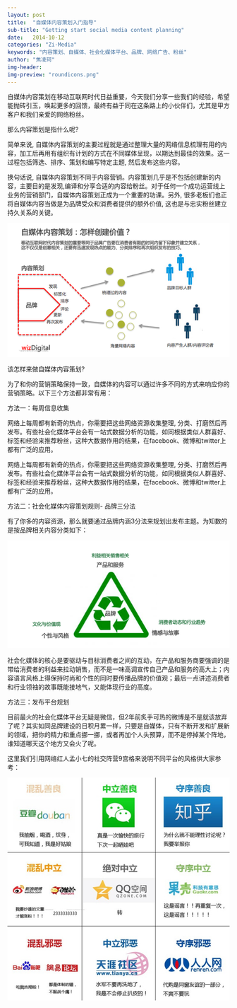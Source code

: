 ```yaml
---
layout: post
title:  "自媒体内容策划入门指导"
sub-title: "Getting start social media content planning"
date:   2014-10-12
categories: "Zi-Media"
keywords: "内容策划、自媒体、社会化媒体平台、品牌、网络广告、粉丝"
author: "焦凌珂"
img-header: 
img-preview: "roundicons.png"
---
```


自媒体内容策划在移动互联网时代日益重要，今天我们分享一些我们的经验，希望能抛砖引玉，唤起更多的回馈，最终有益于同在这条路上的小伙伴们，尤其是甲方客户和我们亲爱的网络粉丝。

那么内容策划是指什么呢?

简单来说, 自媒体内容策划的主要过程就是通过整理大量的网络信息梳理有用的内容，加工后再用有组织有计划的方式在不同媒体呈现，以期达到最佳的效果。这一过程包括筛选、排序、策划和编写特定主题, 然后发布这些内容。

换句话说, 自媒体内容策划不同于内容营销。内容策划几乎是不包括创建新的内容，主要目的是发现,编译和分享合适的内容给粉丝。对于任何一个成功运营线上业务的营销部门，自媒体内容策划正成为一个重要的功课。另外, 很多老板们也正将自媒体内容当做是为品牌受众和消费者提供的额外价值, 这也是与忠实粉丝建立持久关系的关键。

![](/img/posts/zi-media-content-creative-1.png)

该怎样来做自媒体内容策划?

为了和你的营销策略保持一致，自媒体的内容可以通过许多不同的方式来响应你的营销策略。以下三个方法都非常有用：

方法一：每周信息收集

网络上每周都有新奇的热点，你需要把这些网络资源收集整理, 分类、打磨然后再发布。有些社会化媒体平台会有一站式数据分析的功能，如同根据类似人群喜好、标签和经验来推荐粉丝，这种大数据作用的结果，在facebook、微博和twitter上都有广泛的应用。

网络上每周都有新奇的热点，你需要把这些网络资源收集整理, 分类、打磨然后再发布。有些社会化媒体平台会有一站式数据分析的功能，如同根据类似人群喜好、标签和经验来推荐粉丝，这种大数据作用的结果，在facebook、微博和twitter上都有广泛的应用。

方法二：社会化媒体内容策划规则- 品牌三分法

有了你多的内容资源，那么就要通过品牌内涵3分法来规划出发布主题。为知数的是按品牌相关内容分类如下：

![](/img/posts/zi-media-content-creative-2.png)

社会化媒体的核心是要驱动与目标消费者之间的互动，在产品和服务商要强调的是带给消费者的利益来拉动销售，而不是一味高调宣传自己产品和服务的高大上；内容语言风格上得保持时尚和个性的同时要传播品牌的价值观；最后一点讲述消费者和行业领袖的故事既能接地气，又能体现行业的高度。

方法三：发布平台规划

目前最火的社会化媒体平台无疑是微信，但2年前炙手可热的微博是不是就该放弃了呢？其实如同品牌建设的日积月累一样，只要是自媒体，只有不断开发和扩展新的领域，把你的精力和重点挪一挪，或者再加个人头预算，而不是停掉某个阵地，谁知道哪天这个地方又会火了呢。

这里我们引用网络红人孟小七的社交阵营9宫格来说明不同平台的风格供大家参考：

![](/img/posts/zi-media-content-creative-3.png)